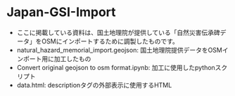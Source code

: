 # Japan-GSI-Import
* ここに掲載している資料は、国土地理院が提供している「自然災害伝承碑データ」をOSMにインポートするために調製したものです。
* natural_hazard_memorial_import.geojson: 国土地理院提供データをOSMインポート用に加工したもの
* Convert original geojson to osm format.ipynb: 加工に使用したpythonスクリプト
* data.html: descriptionタグの外部表示に使用するHTML
